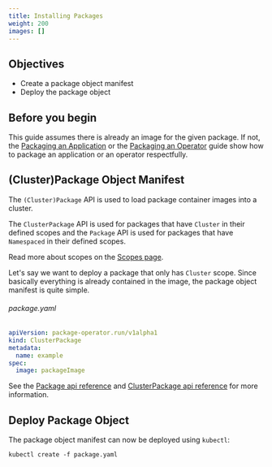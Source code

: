 ```yaml
---
title: Installing Packages
weight: 200
images: []
---
```


## Objectives
* Create a package object manifest
* Deploy the package object

## Before you begin
This guide assumes there is already an image for the given package. If not, the
[Packaging an Application](/docs/guides/packaging-an-application) or the
[Packaging an Operator](/docs/guides/packaging-an-operator) guide show how to package an application or an operator
respectfully.


## (Cluster)Package Object Manifest
The `(Cluster)Package` API is used to load package container images into a cluster.

The `ClusterPackage` API is used for packages that have `Cluster` in their defined scopes and the
`Package` API is used for packages that have `Namespaced` in their defined scopes.

Read more about scopes on the [Scopes page](/docs/concepts/scopes).

Let's say we want to deploy a package that only has `Cluster` scope. Since basically everything is already contained
in the image, the package object manifest is quite simple.

###### package.yaml
```yaml
apiVersion: package-operator.run/v1alpha1
kind: ClusterPackage
metadata:
  name: example
spec:
  image: packageImage

```

See the
[Package api reference](/docs/getting_started/api-reference#package) and
[ClusterPackage api reference](/docs/getting_started/api-reference#clusterpackage) for
more information.


## Deploy Package Object
The package object manifest can now be deployed using `kubectl`:
```shell
kubectl create -f package.yaml
```

